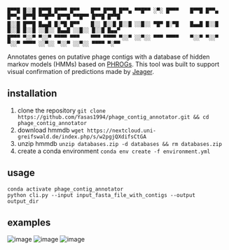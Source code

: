 ```
█▀▀█ █░░█ █▀▀█ █▀▀▀ █▀▀ 　 █▀▀ █▀▀█ █▀▀▄ ▀▀█▀▀ ░▀░ █▀▀▀ 　 █▀▀█ █▀▀▄ █▀▀▄ █▀▀█ ▀▀█▀▀ █▀▀█ ▀▀█▀▀ █▀▀█ █▀▀█ 
█░░█ █▀▀█ █▄▄█ █░▀█ █▀▀ 　 █░░ █░░█ █░░█ ░░█░░ ▀█▀ █░▀█ 　 █▄▄█ █░░█ █░░█ █░░█ ░░█░░ █▄▄█ ░░█░░ █░░█ █▄▄▀ 
█▀▀▀ ▀░░▀ ▀░░▀ ▀▀▀▀ ▀▀▀ 　 ▀▀▀ ▀▀▀▀ ▀░░▀ ░░▀░░ ▀▀▀ ▀▀▀▀ 　 ▀░░▀ ▀░░▀ ▀░░▀ ▀▀▀▀ ░░▀░░ ▀░░▀ ░░▀░░ ▀▀▀▀ ▀░▀▀
```
Annotates genes on putative phage contigs with a database of hidden markov models (HMMs) based on [PHROGs](https://phrogs.lmge.uca.fr/). This tool was built to support visual confirmation of predictions made by [Jeager](https://github.com/Yasas1994/Jaeger).

## installation 

1) clone the repository ```git clone https://github.com/Yasas1994/phage_contig_annotator.git && cd phage_contig_annotator```
2) download hmmdb ```wget https://nextcloud.uni-greifswald.de/index.php/s/w2pgjQXdifsCtGA```
3) unzip hmmdb ```unzip databases.zip -d databases && rm databases.zip```
2) create a conda environment ```conda env create -f environment.yml```


## usage
```
conda activate phage_contig_annotator 
python cli.py --input input_fasta_file_with_contigs --output output_dir

```
## examples 
![image](https://user-images.githubusercontent.com/34155351/201523981-1f5f2fd0-5177-417e-aea0-752430c7eb80.png)
![image](https://user-images.githubusercontent.com/34155351/201524028-13f35b46-83fb-4c50-af81-3701ef992e48.png)
![image](https://user-images.githubusercontent.com/34155351/201524110-c4919fd4-aa34-449b-9ba1-7081a278d6af.png)
